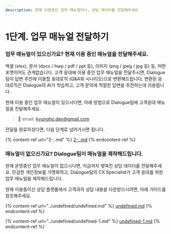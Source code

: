 ```yaml
---
description: 현재 이용중인 업무 매뉴얼이나, 상담 데이터를 전달해주세요
---
```


# 1단계. 업무 매뉴얼 전달하기

### 업무 매뉴얼이 있으신가요? 현재 이용 중인 매뉴얼을 전달해주세요.

엑셀 (xlsx), 문서 (docx / hwp / pdf / ppt 등), 이미지 (png / jpeg / jpg 등) 등, 어떤 포맷이어도 관계없습니다. 고객 응대에 이용 중인 업무 매뉴얼을 전달주시면, Dialogue팀이 답변 추천에 이용할 응대로직 (Q\&A와 시나리오)으로 변환해드립니다. 변환된 응대로직은 Dialogue의 AI가 학습하고, 고객 문의에 적절한 답변을 추천하는데 이용됩니다.

현재 이용 중인 업무 매뉴얼이 있으시다면, 아래 방법으로 Dialogue팀에 고객응대 매뉴얼을 전달해주세요.

> :e-mail: email: kyungho.dev@gmail.com

전달을 완료하셨다면, 다음 단계로 넘어가시면 됩니다.

{% content-ref url="2-..md" %}
[2-..md](2-..md)
{% endcontent-ref %}



### 매뉴얼이 없으신가요? Dialogue팀이 매뉴얼을 제작해드립니다.

현재 운영중인 업무 매뉴얼이 없으시다면, 지금까지 쌓여진 상담 데이터를 전달해주세요. 민감한 개인정보를 가명화하고, Dialogue팀의 CX Specialist가 고객 응대를 위한 업무 매뉴얼을 제작해드립니다.&#x20;

현재 이용중이신 상담 플랫폼에서 고객과의 상담 내용을 다운받으시려면, 아래 가이드를 참조해주세요.

{% content-ref url="../undefined/undefined.md" %}
[undefined.md](../undefined/undefined.md)
{% endcontent-ref %}

{% content-ref url="../undefined/undefined-1.md" %}
[undefined-1.md](../undefined/undefined-1.md)
{% endcontent-ref %}





